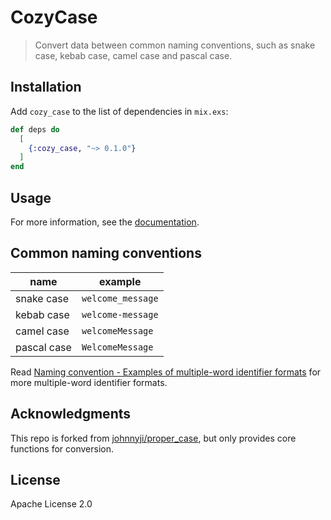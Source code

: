 # CozyCase

> Convert data between common naming conventions, such as snake case, kebab case, camel case and pascal case.

## Installation

Add `cozy_case` to the list of dependencies in `mix.exs`:

```elixir
def deps do
  [
    {:cozy_case, "~> 0.1.0"}
  ]
end
```

## Usage

For more information, see the [documentation](https://hexdocs.pm/cozy_case).

## Common naming conventions

| name        | example           |
| ----------- | ----------------- |
| snake case  | `welcome_message` |
| kebab case  | `welcome-message` |
| camel case  | `welcomeMessage`  |
| pascal case | `WelcomeMessage`  |

Read [Naming convention - Examples of multiple-word identifier formats](<https://en.wikipedia.org/w/index.php?title=Naming_convention_(programming)&oldid=1126175049#Examples_of_multiple-word_identifier_formats>) for more multiple-word identifier formats.

## Acknowledgments

This repo is forked from [johnnyji/proper_case](https://github.com/johnnyji/proper_case), but only provides core functions for conversion.

## License

Apache License 2.0
